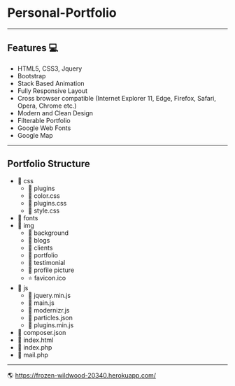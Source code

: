 # Personal-Portfolio
---------------------------------------------------------------------------------------------------------------------------------
## Features :computer: 

- HTML5, CSS3, Jquery
- Bootstrap
- Stack Based Animation
- Fully Responsive Layout
- Cross browser compatible (Internet Explorer 11, Edge, Firefox, Safari, Opera, Chrome etc.)
- Modern and Clean Design
- Filterable Portfolio
- Google Web Fonts
- Google Map
----------------------------------------------------------------------------------------------------------------------------------
## Portfolio Structure 

- :file_folder: css
  - :file_folder: plugins
  - :page_facing_up: color.css
  - :page_facing_up: plugins.css
  - :page_facing_up: style.css
- :file_folder: fonts
- :file_folder: img
  - :file_folder: background
  - :file_folder: blogs
  - :file_folder: clients
  - :file_folder: portfolio
  - :file_folder: testimonial
  - :page_facing_up: profile picture
  - :star: favicon.ico
- :file_folder: js
  - :page_facing_up: jquery.min.js
  - :page_facing_up: main.js
  - :page_facing_up: modernizr.js
  - :page_facing_up: particles.json
  - :page_facing_up: plugins.min.js
- :page_facing_up: composer.json
- :page_facing_up: index.html
- :page_facing_up: index.php
- :page_facing_up: mail.php

----------------------------------------------------------------------------------------------------------------------------------

:earth_americas: https://frozen-wildwood-20340.herokuapp.com/
